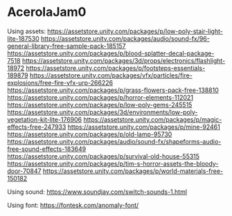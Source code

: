 # AcerolaJam0
 
Using assets:
https://assetstore.unity.com/packages/p/low-poly-stair-light-lite-187530
https://assetstore.unity.com/packages/audio/sound-fx/96-general-library-free-sample-pack-185157
https://assetstore.unity.com/packages/p/blood-splatter-decal-package-7518
https://assetstore.unity.com/packages/3d/props/electronics/flashlight-18972
https://assetstore.unity.com/packages/p/footsteps-essentials-189879
https://assetstore.unity.com/packages/vfx/particles/fire-explosions/free-fire-vfx-urp-266226
https://assetstore.unity.com/packages/p/grass-flowers-pack-free-138810
https://assetstore.unity.com/packages/p/horror-elements-112021
https://assetstore.unity.com/packages/p/low-poly-gems-245515
https://assetstore.unity.com/packages/3d/environments/low-poly-vegetation-kit-lite-176906
https://assetstore.unity.com/packages/p/magic-effects-free-247933
https://assetstore.unity.com/packages/p/mine-92461
https://assetstore.unity.com/packages/p/old-lamp-95730
https://assetstore.unity.com/packages/audio/sound-fx/shapeforms-audio-free-sound-effects-183649
https://assetstore.unity.com/packages/p/survival-old-house-55315
https://assetstore.unity.com/packages/p/tim-s-horror-assets-the-bloody-door-70847
https://assetstore.unity.com/packages/p/world-materials-free-150182

Using sound: 
https://www.soundjay.com/switch-sounds-1.html

Using font:
https://fontesk.com/anomaly-font/